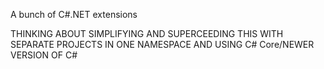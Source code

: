 A bunch of C#.NET extensions

THINKING ABOUT SIMPLIFYING AND SUPERCEEDING THIS WITH SEPARATE PROJECTS IN ONE NAMESPACE AND USING C# Core/NEWER VERSION OF C#
